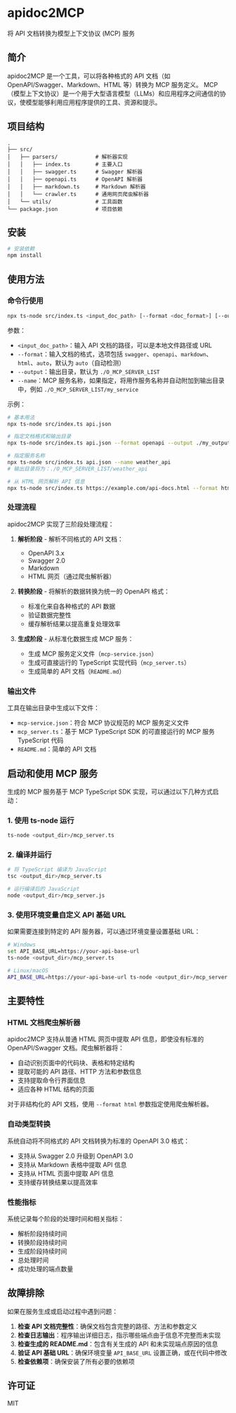 # apidoc2MCP

将 API 文档转换为模型上下文协议 (MCP) 服务

## 简介

apidoc2MCP 是一个工具，可以将各种格式的 API 文档（如 OpenAPI/Swagger、Markdown、HTML 等）转换为 MCP 服务定义。
MCP（模型上下文协议）是一个用于大型语言模型（LLMs）和应用程序之间通信的协议，使模型能够利用应用程序提供的工具、资源和提示。

## 项目结构

```
.
├── src/
│   ├── parsers/            # 解析器实现
│   │   ├── index.ts        # 主要入口
│   │   ├── swagger.ts      # Swagger 解析器
│   │   ├── openapi.ts      # OpenAPI 解析器
│   │   ├── markdown.ts     # Markdown 解析器
│   │   └── crawler.ts      # 通用网页爬虫解析器
│   └── utils/              # 工具函数
└── package.json            # 项目依赖
```

## 安装

```bash
# 安装依赖
npm install
```

## 使用方法

### 命令行使用

```bash
npx ts-node src/index.ts <input_doc_path> [--format <doc_format>] [--output <output_dir>] [--name <service_name>]
```

参数：
- `<input_doc_path>`：输入 API 文档的路径，可以是本地文件路径或 URL
- `--format`：输入文档的格式，选项包括 `swagger`、`openapi`、`markdown`、`html`、`auto`，默认为 `auto`（自动检测）
- `--output`：输出目录，默认为 `./O_MCP_SERVER_LIST`
- `--name`：MCP 服务名称，如果指定，将用作服务名称并自动附加到输出目录中，例如 `./O_MCP_SERVER_LIST/my_service`

示例：

```bash
# 基本用法
npx ts-node src/index.ts api.json

# 指定文档格式和输出目录
npx ts-node src/index.ts api.json --format openapi --output ./my_output

# 指定服务名称
npx ts-node src/index.ts api.json --name weather_api
# 输出目录将为：./O_MCP_SERVER_LIST/weather_api

# 从 HTML 网页解析 API 信息
npx ts-node src/index.ts https://example.com/api-docs.html --format html
```

### 处理流程

apidoc2MCP 实现了三阶段处理流程：

1. **解析阶段** - 解析不同格式的 API 文档：
   - OpenAPI 3.x
   - Swagger 2.0
   - Markdown
   - HTML 网页（通过爬虫解析器）

2. **转换阶段** - 将解析的数据转换为统一的 OpenAPI 格式：
   - 标准化来自各种格式的 API 数据
   - 验证数据完整性
   - 缓存解析结果以提高重复处理效率

3. **生成阶段** - 从标准化数据生成 MCP 服务：
   - 生成 MCP 服务定义文件（`mcp-service.json`）
   - 生成可直接运行的 TypeScript 实现代码（`mcp_server.ts`）
   - 生成简单的 API 文档（`README.md`）

### 输出文件

工具在输出目录中生成以下文件：
- `mcp-service.json`：符合 MCP 协议规范的 MCP 服务定义文件
- `mcp_server.ts`：基于 MCP TypeScript SDK 的可直接运行的 MCP 服务 TypeScript 代码
- `README.md`：简单的 API 文档

## 启动和使用 MCP 服务

生成的 MCP 服务基于 MCP TypeScript SDK 实现，可以通过以下几种方式启动：

### 1. 使用 ts-node 运行

```bash
ts-node <output_dir>/mcp_server.ts
```

### 2. 编译并运行

```bash
# 将 TypeScript 编译为 JavaScript
tsc <output_dir>/mcp_server.ts

# 运行编译后的 JavaScript
node <output_dir>/mcp_server.js
```

### 3. 使用环境变量自定义 API 基础 URL

如果需要连接到特定的 API 服务器，可以通过环境变量设置基础 URL：

```bash
# Windows
set API_BASE_URL=https://your-api-base-url
ts-node <output_dir>/mcp_server.ts

# Linux/macOS
API_BASE_URL=https://your-api-base-url ts-node <output_dir>/mcp_server.ts
```

## 主要特性

### HTML 文档爬虫解析器

apidoc2MCP 支持从普通 HTML 网页中提取 API 信息，即使没有标准的 OpenAPI/Swagger 文档。爬虫解析器将：

- 自动识别页面中的代码块、表格和特定结构
- 提取可能的 API 路径、HTTP 方法和参数信息
- 支持提取命令行界面信息
- 适应各种 HTML 结构的页面

对于非结构化的 API 文档，使用 `--format html` 参数指定使用爬虫解析器。

### 自动类型转换

系统自动将不同格式的 API 文档转换为标准的 OpenAPI 3.0 格式：

- 支持从 Swagger 2.0 升级到 OpenAPI 3.0
- 支持从 Markdown 表格中提取 API 信息
- 支持从 HTML 页面中提取 API 信息
- 支持缓存转换结果以提高效率

### 性能指标

系统记录每个阶段的处理时间和相关指标：

- 解析阶段持续时间
- 转换阶段持续时间
- 生成阶段持续时间
- 总处理时间
- 成功处理的端点数量

## 故障排除

如果在服务生成或启动过程中遇到问题：

1. **检查 API 文档完整性**：确保文档包含完整的路径、方法和参数定义
2. **检查日志输出**：程序输出详细日志，指示哪些端点由于信息不完整而未实现
3. **检查生成的 README.md**：包含有关生成的 API 和未实现端点原因的信息
4. **验证 API 基础 URL**：确保环境变量 `API_BASE_URL` 设置正确，或在代码中修改
5. **检查依赖项**：确保安装了所有必要的依赖项

## 许可证

MIT 